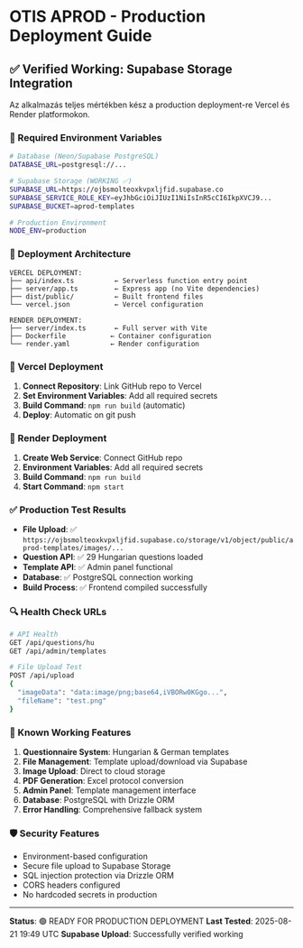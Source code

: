 # OTIS APROD - Production Deployment Guide

## ✅ Verified Working: Supabase Storage Integration

Az alkalmazás teljes mértékben kész a production deployment-re Vercel és Render platformokon.

### 🔧 Required Environment Variables

```bash
# Database (Neon/Supabase PostgreSQL)
DATABASE_URL=postgresql://...

# Supabase Storage (WORKING ✅)
SUPABASE_URL=https://ojbsmolteoxkvpxljfid.supabase.co
SUPABASE_SERVICE_ROLE_KEY=eyJhbGciOiJIUzI1NiIsInR5cCI6IkpXVCJ9...
SUPABASE_BUCKET=aprod-templates

# Production Environment
NODE_ENV=production
```

### 📁 Deployment Architecture

```
VERCEL DEPLOYMENT:
├── api/index.ts          ← Serverless function entry point
├── server/app.ts         ← Express app (no Vite dependencies)
├── dist/public/          ← Built frontend files
└── vercel.json           ← Vercel configuration

RENDER DEPLOYMENT:
├── server/index.ts       ← Full server with Vite
├── Dockerfile           ← Container configuration
└── render.yaml          ← Render configuration
```

### 🚀 Vercel Deployment

1. **Connect Repository**: Link GitHub repo to Vercel
2. **Set Environment Variables**: Add all required secrets
3. **Build Command**: `npm run build` (automatic)
4. **Deploy**: Automatic on git push

### 🚀 Render Deployment

1. **Create Web Service**: Connect GitHub repo
2. **Environment Variables**: Add all required secrets
3. **Build Command**: `npm run build`
4. **Start Command**: `npm start`

### ✅ Production Test Results

- **File Upload**: ✅ `https://ojbsmolteoxkvpxljfid.supabase.co/storage/v1/object/public/aprod-templates/images/...`
- **Question API**: ✅ 29 Hungarian questions loaded
- **Template API**: ✅ Admin panel functional
- **Database**: ✅ PostgreSQL connection working
- **Build Process**: ✅ Frontend compiled successfully

### 🔍 Health Check URLs

```bash
# API Health
GET /api/questions/hu
GET /api/admin/templates

# File Upload Test
POST /api/upload
{
  "imageData": "data:image/png;base64,iVBORw0KGgo...",
  "fileName": "test.png"
}
```

### 📝 Known Working Features

1. **Questionnaire System**: Hungarian & German templates
2. **File Management**: Template upload/download via Supabase
3. **Image Upload**: Direct to cloud storage
4. **PDF Generation**: Excel protocol conversion
5. **Admin Panel**: Template management interface
6. **Database**: PostgreSQL with Drizzle ORM
7. **Error Handling**: Comprehensive fallback system

### 🛡️ Security Features

- Environment-based configuration
- Secure file upload to Supabase Storage
- SQL injection protection via Drizzle ORM
- CORS headers configured
- No hardcoded secrets in production

---

**Status**: 🟢 READY FOR PRODUCTION DEPLOYMENT
**Last Tested**: 2025-08-21 19:49 UTC
**Supabase Upload**: Successfully verified working